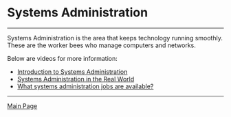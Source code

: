 # Systems Administration 
---
Systems Administration is the area that keeps technology running smoothly. These are the worker bees who manage computers and networks. 

Below are videos for more information:

* [Introduction to Systems Administration](<https://www.youtube.com/watch?v=H7_1L5eoytA>)
* [Systems Administration in the Real World](<https://www.youtube.com/watch?v=lBVkmSlCy8c>)
* [What systems administration jobs are available?](<https://www.youtube.com/watch?v=8c5y78pWxJ4>)


---
[Main Page](<https://github.com/hlkyr5/InfoTech/blob/master/ReadMe.md>)
